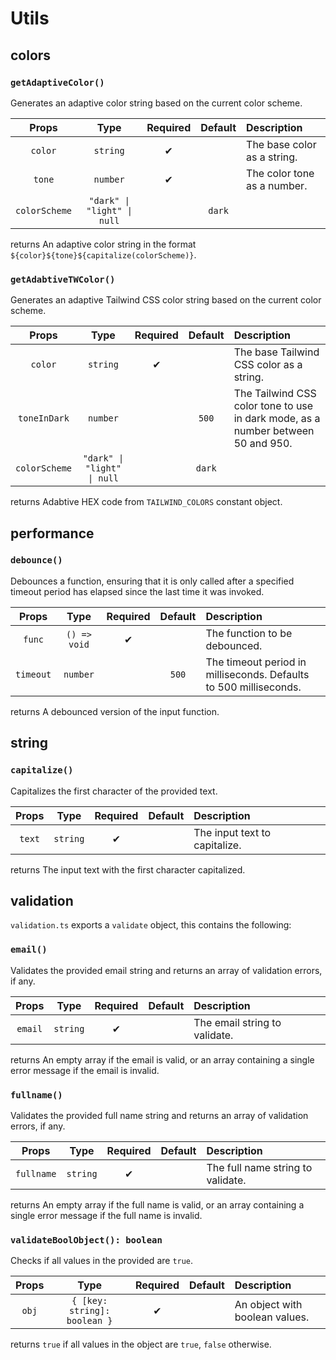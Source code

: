 # Utils

## colors

### `getAdaptiveColor()`

Generates an adaptive color string based on the current color scheme.

|     Props     |            Type             | Required | Default | Description                 |
| :-----------: | :-------------------------: | :------: | :-----: | :-------------------------- |
|    `color`    |          `string`           |    ✔     |         | The base color as a string. |
|    `tone`     |          `number`           |    ✔     |         | The color tone as a number. |
| `colorScheme` | `"dark" \| "light" \| null` |          | `dark`  |                             |

returns An adaptive color string in the format `${color}${tone}${capitalize(colorScheme)}`.

### `getAdabtiveTWColor()`

Generates an adaptive Tailwind CSS color string based on the current color scheme.

|     Props     |            Type             | Required | Default | Description                                                                      |
| :-----------: | :-------------------------: | :------: | :-----: | :------------------------------------------------------------------------------- |
|    `color`    |          `string`           |    ✔     |         | The base Tailwind CSS color as a string.                                         |
| `toneInDark`  |          `number`           |          |  `500`  | The Tailwind CSS color tone to use in dark mode, as a number between 50 and 950. |
| `colorScheme` | `"dark" \| "light" \| null` |          | `dark`  |                                                                                  |

returns Adabtive HEX code from `TAILWIND_COLORS` constant object.

## performance

### `debounce()`

Debounces a function, ensuring that it is only called after a specified timeout period has elapsed since the last time it was invoked.

|   Props   |     Type     | Required | Default | Description                                                       |
| :-------: | :----------: | :------: | :-----: | :---------------------------------------------------------------- |
|  `func`   | `() => void` |    ✔     |         | The function to be debounced.                                     |
| `timeout` |   `number`   |          |  `500`  | The timeout period in milliseconds. Defaults to 500 milliseconds. |

returns A debounced version of the input function.

## string

### `capitalize()`

Capitalizes the first character of the provided text.

| Props  |   Type   | Required | Default | Description                   |
| :----: | :------: | :------: | :-----: | :---------------------------- |
| `text` | `string` |    ✔     |         | The input text to capitalize. |

returns The input text with the first character capitalized.

## validation

`validation.ts` exports a `validate` object, this contains the following:

### `email()`

Validates the provided email string and returns an array of validation errors, if any.

|  Props  |   Type   | Required | Default | Description                   |
| :-----: | :------: | :------: | :-----: | :---------------------------- |
| `email` | `string` |    ✔     |         | The email string to validate. |

returns An empty array if the email is valid, or an array containing a single error message if the email is invalid.

### `fullname()`

Validates the provided full name string and returns an array of validation errors, if any.

|   Props    |   Type   | Required | Default | Description                       |
| :--------: | :------: | :------: | :-----: | :-------------------------------- |
| `fullname` | `string` |    ✔     |         | The full name string to validate. |

returns An empty array if the full name is valid, or an array containing a single error message if the full name is invalid.

### `validateBoolObject(): boolean`

Checks if all values in the provided are `true`.

| Props |             Type             | Required | Default | Description                    |
| :---: | :--------------------------: | :------: | :-----: | :----------------------------- |
| `obj` | `{ [key: string]: boolean }` |    ✔     |         | An object with boolean values. |

returns `true` if all values in the object are `true`, `false` otherwise.

